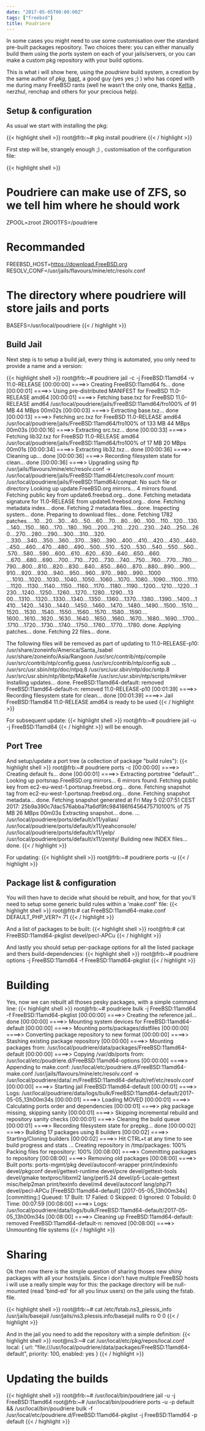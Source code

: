 ```yaml
---
date: "2017-05-05T00:00:00Z"
tags: ["freebsd"]
title: Poudriere
---
```


In some cases you might need to use some customisation over the standard pre-built packages repository. Two choices there: you can either manually build them using the *ports* system on each of your jails/servers, or you can make a custom pkg repository with your build options.

This is what i will show here, using the *poudriere* build system, a creation by the same author of *pkg*, [bapt][bapt-home], a good guy (yes yes ;) ) who has coped with me during many FreeBSD rants (well he wasn't the only one, thanks [Keltia][keltia-home] , nerzhul, renchap and others for your precious help).

## Setup & configuration

As usual we start with installing the pkg:

{{< highlight shell >}}
root@frb:~# pkg install poudriere
{{< / highlight >}}

First step will be, strangely enough ;) , customisation of the configuration file:

{{< highlight shell >}}
# Poudriere can make use of ZFS, so we tell him where he should work
ZPOOL=zroot
ZROOTFS=/poudriere
# Recommanded
FREEBSD_HOST=https://download.FreeBSD.org
RESOLV_CONF=/usr/jails/flavours/mine/etc/resolv.conf

# The directory where poudriere will store jails and ports
BASEFS=/usr/local/poudriere
{{< / highlight >}}

## Build Jail

Next step is to setup a build jail, every thing is automated, you only need to provide a name and a version:

{{< highlight shell >}}
root@frb:~# poudriere jail -c -j FreeBSD:11amd64 -v 11.0-RELEASE
[00:00:00] ====>> Creating FreeBSD:11amd64 fs... done
[00:00:01] ====>> Using pre-distributed MANIFEST for FreeBSD 11.0-RELEASE amd64
[00:00:01] ====>> Fetching base.txz for FreeBSD 11.0-RELEASE amd64
/usr/local/poudriere/jails/FreeBSD:11amd64/fro100% of   91 MB   44 MBps 00m02s
[00:00:03] ====>> Extracting base.txz... done
[00:00:13] ====>> Fetching src.txz for FreeBSD 11.0-RELEASE amd64
/usr/local/poudriere/jails/FreeBSD:11amd64/fro100% of  133 MB   44 MBps 00m03s
[00:00:16] ====>> Extracting src.txz... done
[00:00:33] ====>> Fetching lib32.txz for FreeBSD 11.0-RELEASE amd64
/usr/local/poudriere/jails/FreeBSD:11amd64/fro100% of   17 MB   20 MBps 00m01s
[00:00:34] ====>> Extracting lib32.txz... done
[00:00:36] ====>> Cleaning up... done
[00:00:36] ====>> Recording filesystem state for clean... done
[00:00:36] ====>> Upgrading using ftp
/usr/jails/flavours/mine/etc/resolv.conf -> /usr/local/poudriere/jails/FreeBSD:11amd64/etc/resolv.conf
mount: /usr/local/poudriere/jails/FreeBSD:11amd64/compat: No such file or directory
Looking up update.FreeBSD.org mirrors... 4 mirrors found.
Fetching public key from update6.freebsd.org... done.
Fetching metadata signature for 11.0-RELEASE from update6.freebsd.org... done.
Fetching metadata index... done.
Fetching 2 metadata files... done.
Inspecting system... done.
Preparing to download files... done.
Fetching 1782 patches.....10....20....30....40....50....60....70....80....90....100....110....120....130....140....150....160....170....180....190....200....210....220....230....240....250....260....270....280....290....300....310....320.
...330....340....350....360....370....380....390....400....410....420....430....440....450....460....470....480....490....500....510....520....530....540....550....560....570....580....590....600....610....620....630....640....650....660.
...670....680....690....700....710....720....730....740....750....760....770....780....790....800....810....820....830....840....850....860....870....880....890....900....910....920....930....940....950....960....970....980....990....1000
....1010....1020....1030....1040....1050....1060....1070....1080....1090....1100....1110....1120....1130....1140....1150....1160....1170....1180....1190....1200....1210....1220....1230....1240....1250....1260....1270....1280....1290....13
00....1310....1320....1330....1340....1350....1360....1370....1380....1390....1400....1410....1420....1430....1440....1450....1460....1470....1480....1490....1500....1510....1520....1530....1540....1550....1560....1570....1580....1590....
1600....1610....1620....1630....1640....1650....1660....1670....1680....1690....1700....1710....1720....1730....1740....1750....1760....1770....1780. done.
Applying patches... done.
Fetching 22 files... done.

The following files will be removed as part of updating to 11.0-RELEASE-p10:
/usr/share/zoneinfo/America/Santa_Isabel
/usr/share/zoneinfo/Asia/Rangoon
/usr/src/contrib/ntp/compile
/usr/src/contrib/ntp/config.guess
/usr/src/contrib/ntp/config.sub
...
/usr/src/usr.sbin/ntp/doc/ntpq.8
/usr/src/usr.sbin/ntp/doc/sntp.8
/usr/src/usr.sbin/ntp/libntp/Makefile
/usr/src/usr.sbin/ntp/scripts/mkver
Installing updates... done.
FreeBSD:11amd64-default: removed
FreeBSD:11amd64-default-n: removed
11.0-RELEASE-p10
[00:01:39] ====>> Recording filesystem state for clean... done
[00:01:39] ====>> Jail FreeBSD:11amd64 11.0-RELEASE amd64 is ready to be used
{{< / highlight >}}

For subsequent update:
{{< highlight shell >}}
root@frb:~# poudriere jail -u -j FreeBSD:11amd64
{{< / highlight >}}
will be enough.

## Port Tree


And setup/update a port tree (a collection of package "build rules"):
{{< highlight shell >}}
root@frb:~# poudriere ports -c
[00:00:00] ====>> Creating default fs... done
[00:00:01] ====>> Extracting portstree "default"...
Looking up portsnap.FreeBSD.org mirrors... 6 mirrors found.
Fetching public key from ec2-eu-west-1.portsnap.freebsd.org... done.
Fetching snapshot tag from ec2-eu-west-1.portsnap.freebsd.org... done.
Fetching snapshot metadata... done.
Fetching snapshot generated at Fri May  5 02:07:51 CEST 2017:
25b9a390c7dac576abba7fa6df9fc984186f6456475710100% of   75 MB   26 MBps 00m03s
Extracting snapshot... done.
...
/usr/local/poudriere/ports/default/x11/yalias/
/usr/local/poudriere/ports/default/x11/yeahconsole/
/usr/local/poudriere/ports/default/x11/yelp/
/usr/local/poudriere/ports/default/x11/zenity/
Building new INDEX files... done.
{{< / highlight >}}

For updating:
{{< highlight shell >}}
root@frb:~# poudriere ports -u
{{< / highlight >}}

## Package list & configuration

You will then have to decide what should be rebuilt, and how, for that you'll need to setup some generic build rules within a 'make.conf' file:
{{< highlight shell >}}
root@frb:# cat FreeBSD:11amd64-make.conf
DEFAULT_PHP_VER?=       71
{{< / highlight >}}

And a list of packages to be built:
{{< highlight shell >}}
root@frb:# cat FreeBSD:11amd64-pkglist
devel/pecl-APCu
{{< / highlight >}}

And lastly you should setup per-package options for all the listed package and thers build-dependencies:
{{< highlight shell >}}
root@frb:~# poudriere options -j FreeBSD:11amd64 -f FreeBSD:11amd64-pkglist
{{< / highlight >}}

# Building

Yes, now we can rebuilt all thoses pesky packages, with a simple command line:
{{< highlight shell >}}
root@frb:~# poudriere bulk -j FreeBSD:11amd64 -f FreeBSD:11amd64-pkglist
[00:00:00] ====>> Creating the reference jail... done
[00:00:00] ====>> Mounting system devices for FreeBSD:11amd64-default
[00:00:00] ====>> Mounting ports/packages/distfiles
[00:00:00] ====>> Converting package repository to new format
[00:00:00] ====>> Stashing existing package repository
[00:00:00] ====>> Mounting packages from: /usr/local/poudriere/data/packages/FreeBSD:11amd64-default
[00:00:00] ====>> Copying /var/db/ports from: /usr/local/etc/poudriere.d/FreeBSD:11amd64-options
[00:00:00] ====>> Appending to make.conf: /usr/local/etc/poudriere.d/FreeBSD:11amd64-make.conf
/usr/jails/flavours/mine/etc/resolv.conf -> /usr/local/poudriere/data/.m/FreeBSD:11amd64-default/ref/etc/resolv.conf
[00:00:00] ====>> Starting jail FreeBSD:11amd64-default
[00:00:01] ====>> Logs: /usr/local/poudriere/data/logs/bulk/FreeBSD:11amd64-default/2017-05-05_13h00m34s
[00:00:01] ====>> Loading MOVED
[00:00:01] ====>> Calculating ports order and dependencies
[00:00:01] ====>> pkg package missing, skipping sanity
[00:00:01] ====>> Skipping incremental rebuild and repository sanity checks
[00:00:01] ====>> Cleaning the build queue
[00:00:01] ====>> Recording filesystem state for prepkg... done
[00:00:02] ====>> Building 17 packages using 8 builders
[00:00:02] ====>> Starting/Cloning builders
[00:00:02] ====>> Hit CTRL+t at any time to see build progress and stats
...
Creating repository in /tmp/packages: 100%
Packing files for repository: 100%
[00:08:00] ====>> Committing packages to repository
[00:08:00] ====>> Removing old packages
[00:08:00] ====>> Built ports: ports-mgmt/pkg devel/autoconf-wrapper print/indexinfo devel/pkgconf devel/gettext-runtime devel/pcre devel/gettext-tools devel/gmake textproc/libxml2 lang/perl5.24 devel/p5-Locale-gettext misc/help2man print/texinfo devel/m4 devel/autoconf lang/php71 devel/pecl-APCu
[FreeBSD:11amd64-default] [2017-05-05_13h00m34s] [committing:] Queued: 17 Built: 17 Failed: 0  Skipped: 0  Ignored: 0  Tobuild: 0   Time: 00:07:59
[00:08:00] ====>> Logs: /usr/local/poudriere/data/logs/bulk/FreeBSD:11amd64-default/2017-05-05_13h00m34s
[00:08:00] ====>> Cleaning up
FreeBSD:11amd64-default: removed
FreeBSD:11amd64-default-n: removed
[00:08:00] ====>> Unmounting file systems
{{< / highlight >}}

# Sharing

Ok then now there is the simple question of sharing thoses new shiny packages with all your hosts/jails. Since i don't have multiple FreeBSD hosts i will use a really simple way for this: the package directory will be null-mounted (read 'bind-ed' for all you linux users) on the jails using the fstab.<jailname> file.

{{< highlight shell >}}
root@frb:~# cat /etc/fstab.ns3_plessis_info
/usr/jails/basejail /usr/jails/ns3.plessis.info/basejail nullfs ro 0 0
{{< / highlight >}}

And in the jail you need to add the repository with a simple definition:
{{< highlight shell >}}
root@ns3:~# cat /usr/local/etc/pkg/repos/local.conf
local: {
    url: "file:///usr/local/poudriere/data/packages/FreeBSD:11amd64-default",
    priority: 100,
    enabled: yes
}
{{< / highlight >}}

# Updating the builds

{{< highlight shell >}}
root@frb:~# /usr/local/bin/poudriere jail -u -j FreeBSD:11amd64
root@frb:~# /usr/local/bin/poudriere ports -u -p default && /usr/local/bin/poudriere bulk -f /usr/local/etc/poudriere.d/FreeBSD:11amd64-pkglist -j FreeBSD:11amd64 -p default
{{< / highlight >}}


[keltia-home]: https://www.keltia.net/
[bapt-home]: http://blog.etoilebsd.net/
